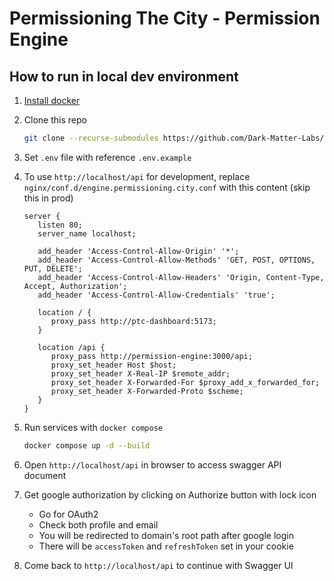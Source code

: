 # Permissioning The City - Permission Engine

## How to run in local dev environment

1. [Install docker](https://docs.docker.com/engine/install/)
1. Clone this repo

   ```bash
   git clone --recurse-submodules https://github.com/Dark-Matter-Labs/permissioning-city-engine.git
   ```

1. Set `.env` file with reference `.env.example`

1. To use `http://localhost/api` for development, replace `nginx/conf.d/engine.permissioning.city.conf` with this content (skip this in prod)

   ```nginx
   server {
      listen 80;
      server_name localhost;

      add_header 'Access-Control-Allow-Origin' '*';
      add_header 'Access-Control-Allow-Methods' 'GET, POST, OPTIONS, PUT, DELETE';
      add_header 'Access-Control-Allow-Headers' 'Origin, Content-Type, Accept, Authorization';
      add_header 'Access-Control-Allow-Credentials' 'true';

      location / {
         proxy_pass http://ptc-dashboard:5173;
      }

      location /api {
         proxy_pass http://permission-engine:3000/api;
         proxy_set_header Host $host;
         proxy_set_header X-Real-IP $remote_addr;
         proxy_set_header X-Forwarded-For $proxy_add_x_forwarded_for;
         proxy_set_header X-Forwarded-Proto $scheme;
      }
   }

   ```

1. Run services with `docker compose`

   ```bash
   docker compose up -d --build
   ```

1. Open `http://localhost/api` in browser to access swagger API document
1. Get google authorization by clicking on Authorize button with lock icon
   - Go for OAuth2
   - Check both profile and email
   - You will be redirected to domain's root path after google login
   - There will be `accessToken` and `refreshToken` set in your cookie
1. Come back to `http://localhost/api` to continue with Swagger UI
